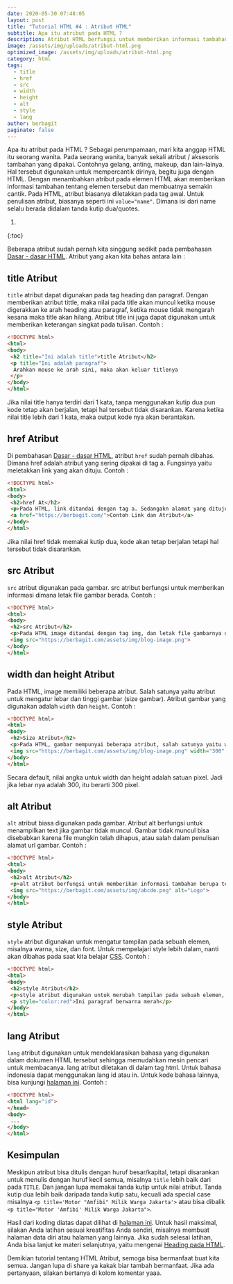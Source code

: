 ```yaml
---
date: 2020-05-30 07:48:05
layout: post
title: "Tutorial HTML #4 : Atribut HTML"
subtitle: Apa itu atribut pada HTML ?
description: Atribut HTML berfungsi untuk memberikan informasi tambahan mengenai elemen HTML. Contoh atribut HTML title, href, src, width, height, alt, style, lang
image: /assets/img/uploads/atribut-html.png
optimized_image: /assets/img/uploads/atribut-html.png
category: html
tags:
  - title
  - href
  - src
  - width
  - height
  - alt
  - style
  - lang
author: berbagit
paginate: false
---
```


Apa itu atribut pada HTML ? Sebagai perumpamaan, mari kita anggap HTML itu seorang wanita. Pada seorang wanita, banyak sekali atribut / aksesoris tambahan yang dipakai. Contohnya gelang, anting, makeup, dan lain-lainya. Hal tersebut digunakan untuk mempercantik dirinya, begitu juga dengan HTML. Dengan menambahkan atribut pada elemen HTML akan memberikan informasi tambahan tentang elemen tersebut dan membuatnya semakin cantik. Pada HTML, atribut biasanya diletakkan pada tag awal. Untuk penulisan atribut, biasanya seperti ini `value="name"`. Dimana isi dari name selalu berada didalam tanda kutip dua/quotes.

1. 
{:toc}

Beberapa atribut sudah pernah kita singgung sedikit pada pembahasan [Dasar - dasar HTML](/dasar-html). Atribut yang akan kita bahas antara lain :

## title Atribut
`title` atribut dapat digunakan pada tag heading dan paragraf. Dengan memberikan atribut tittle, maka nilai pada title akan muncul ketika mouse digerakkan ke arah heading atau paragraf, ketika mouse tidak mengarah kesana maka title akan hilang. Atribut title ini juga dapat digunakan untuk memberikan keterangan singkat pada tulisan. Contoh :

```html
<!DOCTYPE html>
<html>
<body>
 <h2 title="Ini adalah title">title Atribut</h2>
 <p title="Ini adalah paragraf">
  Arahkan mouse ke arah sini, maka akan keluar titlenya
 </p>
</body>
</html>
```

Jika nilai title hanya terdiri dari 1 kata, tanpa menggunakan kutip dua pun kode tetap akan berjalan, tetapi hal tersebut tidak disarankan. Karena ketika nilai title lebih dari 1 kata, maka output kode nya akan berantakan.

## href Atribut
Di pembahasan [Dasar - dasar HTML](/dasar-html), atribut `href` sudah pernah dibahas. Dimana href adalah atribut yang sering dipakai di tag a. Fungsinya yaitu meletakkan link yang akan dituju. Contoh :

```html
<!DOCTYPE html>
<html>
<body>
 <h2>href At</h2>
 <p>Pada HTML, link ditandai dengan tag a. Sedangakn alamat yang dituju ditambahakan pada atribut href.</p>
 <a href="https://berbagit.com/">Contoh Link dan Atribut</a>
</body>
</html>
```

Jika nilai href tidak memakai kutip dua, kode akan tetap berjalan tetapi hal tersebut tidak disarankan.

## src Atribut
`src` atribut digunakan pada gambar. src atribut berfungsi untuk memberikan informasi dimana letak file gambar berada. Contoh :

```html
<!DOCTYPE html>
<html>
<body>
 <h2>src Atribut</h2>
 <p>Pada HTML image ditandai dengan tag img, dan letak file gambarnya dengan atribut src</p>
 <img src="https://berbagit.com/assets/img/blog-image.png">
</body>
</html>
```

## width dan height Atribut
Pada HTML, image memiliki beberapa atribut. Salah satunya yaitu atribut untuk mengatur lebar dan tinggi gambar (size gambar). Atribut gambar yang digunakan adalah `width` dan `height`. Contoh :

```html
<!DOCTYPE html>
<html>
<body>
 <h2>Size Atribut</h2>
 <p>Pada HTML, gambar mempunyai beberapa atribut, salah satunya yaitu width dan height</p>
 <img src="https://berbagit.com/assets/img/blog-image.png" width="300" height="157">
</body>
</html>
```

Secara default, nilai angka untuk width dan height adalah satuan pixel. Jadi jika lebar nya adalah 300, itu berarti 300 pixel.

## alt Atribut
`alt` atribut biasa digunakan pada gambar. Atribut alt berfungsi untuk menampilkan text jika gambar tidak muncul. Gambar tidak muncul bisa disebabkan karena file mungkin telah dihapus, atau salah dalam penulisan alamat url gambar. Contoh :

```html
<!DOCTYPE html>
<html>
<body>
 <h2>alt Atribut</h2>
 <p>alt atribut berfungsi untuk memberikan informasi tambahan berupa text jika gambar tidak muncul.</p>
 <img src="https://berbagit.com/assets/img/abcde.png" alt="Logo">
</body>
</html>
```

## style Atribut
`style` atribut digunakan untuk mengatur tampilan pada sebuah elemen, misalnya warna, size, dan font. Untuk mempelajari style lebih dalam, nanti akan dibahas pada saat kita belajar [CSS](/css). Contoh :

```html
<!DOCTYPE html>
<html>
<body>
 <h2>style Atribut</h2>
 <p>style atribut digunakan untuk merubah tampilan pada sebuah elemen, misalnya warna</p>
 <p style="color:red">Ini paragraf berwarna merah</p>
</body>
</html>
```

## lang Atribut
`lang` atribut digunakan untuk mendeklarasikan bahasa yang digunakan dalam dokumen HTML tersebut sehingga memudahkan mesin pencari untuk membacanya. lang atribut diletakan di dalam tag html. Untuk bahasa indonesia dapat menggunakan lang id atau in. Untuk kode bahasa lainnya, bisa kunjungi [halaman ini](/demo/iso-bahasa.md). Contoh :

```html
<!DOCTYPE html>
<html lang="id">
</head>
<body>
 ...
</body>
</html>
```

## Kesimpulan
Meskipun atribut bisa ditulis dengan huruf besar/kapital, tetapi disarankan untuk menulis dengan huruf kecil semua, misalnya `title` lebih baik dari pada `TITLE`. Dan jangan lupa memakai tanda kutip untuk nilai atribut. Tanda kutip dua lebih baik daripada tanda kutip satu, kecuali ada special case misalnya `<p title='Motor "Amfibi" Milik Warga Jakarta'>` atau bisa dibalik `<p title="Motor 'Amfibi' Milik Warga Jakarta">`.

Hasil dari koding diatas dapat dilihat di [halaman ini](/demo/html-atribut.html). Untuk hasil maksimal, silakan Anda latihan sesuai kreatifitas Anda sendiri, misalnya membuat halaman data diri atau halaman yang lainnya. Jika sudah selesai latihan, Anda bisa lanjut ke materi selanjutnya, yaitu mengenai [Heading pada HTML](/heading-html).

Demikian tutorial tentang HTML Atribut, semoga bisa bermanfaat buat kita semua. Jangan lupa di share ya kakak biar tambah bermanfaat. Jika ada pertanyaan, silakan bertanya di kolom komentar yaaa.